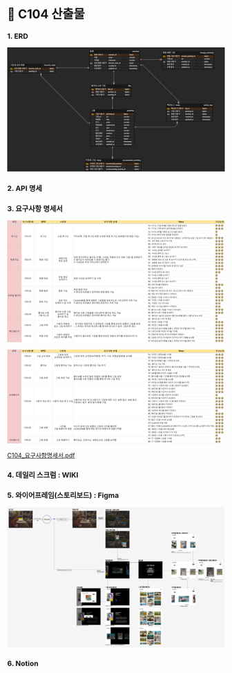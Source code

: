 # :file_folder: C104 산출물

### 1. ERD

![ALL_IN](C104.assets/C104_ERD.png)



### 2. API 명세

[API 명세]: https://www.notion.so/API-61d60a99d9d54d2cb74dfc9a65e64b82



### 3. 요구사항 명세서

[요구사항명세서]: https://www.notion.so/83198543da8b41498ceded549b8eee6d

![C104_요구사항명세서_1](C104.assets/C104_요구사항명세서_1.PNG)

![C104_요구사항명세서_2](C104.assets/C104_요구사항명세서_2.PNG)

[C104_요구사항명세서.pdf](C104.assets/C104_요구사항명세서.pdf) 



### 4. 데일리 스크럼 : WIKI

[Daily Scrum]: https://lab.ssafy.com/s07-bigdata-recom-sub2/S07P22C104/-/wikis/home



### 5. 와이어프레임(스토리보드) : Figma

[Wire-frame]: https://www.figma.com/file/tjGDPMXlK6lZYuDpp0LwNb?embed_host=notion&amp;kind=&amp;node-id=13%3A318&amp;viewer=1

![C104_와이어프레임](C104.assets/C104_와이어프레임.PNG)



### 6. Notion

[ART-REND]: https://www.notion.so/Artrend-ba713ec9cd7b44909374613f6d36074c

